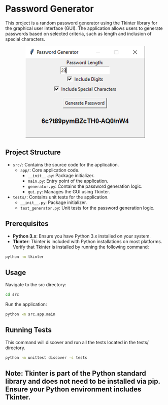 # Password Generator

This project is a random password generator using the Tkinter library for the graphical user interface (GUI). The application allows users to generate passwords based on selected criteria, such as length and inclusion of special characters.

<p align="center">
  <img src="assets/password_generator_screenshot.png" alt="Password Generator Screenshot">
</p>

## Project Structure

- `src/`: Contains the source code for the application.
  - `app/`: Core application code.
    - `__init__.py`: Package initializer.
    - `main.py`: Entry point of the application.
    - `generator.py`: Contains the password generation logic.
    - `gui.py`: Manages the GUI using Tkinter.
- `tests/`: Contains unit tests for the application.
  - `__init__.py`: Package initializer.
  - `test_generator.py`: Unit tests for the password generation logic.

## Prerequisites

- **Python 3.x**: Ensure you have Python 3.x installed on your system.
- **Tkinter**: Tkinter is included with Python installations on most platforms. Verify that Tkinter is installed by running the following command:

```sh
python -m tkinter
```

## Usage

Navigate to the src directory:

```sh
cd src
```

Run the application:

```sh
python -m src.app.main
```

## Running Tests

This command will discover and run all the tests located in the tests/ directory.

```sh
python -m unittest discover -s tests
```

## Note: Tkinter is part of the Python standard library and does not need to be installed via pip. Ensure your Python environment includes Tkinter.
